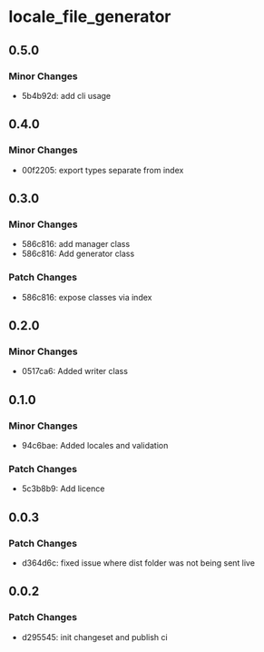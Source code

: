 # locale_file_generator

## 0.5.0

### Minor Changes

- 5b4b92d: add cli usage

## 0.4.0

### Minor Changes

- 00f2205: export types separate from index

## 0.3.0

### Minor Changes

- 586c816: add manager class
- 586c816: Add generator class

### Patch Changes

- 586c816: expose classes via index

## 0.2.0

### Minor Changes

- 0517ca6: Added writer class

## 0.1.0

### Minor Changes

- 94c6bae: Added locales and validation

### Patch Changes

- 5c3b8b9: Add licence

## 0.0.3

### Patch Changes

- d364d6c: fixed issue where dist folder was not being sent live

## 0.0.2

### Patch Changes

- d295545: init changeset and publish ci
